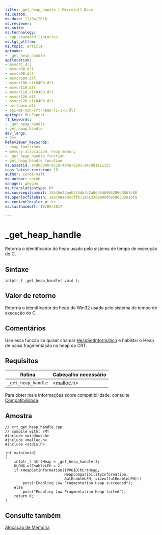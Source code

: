 ```yaml
---
title: _get_heap_handle | Microsoft Docs
ms.custom: 
ms.date: 11/04/2016
ms.reviewer: 
ms.suite: 
ms.technology:
- cpp-standard-libraries
ms.tgt_pltfrm: 
ms.topic: article
apiname:
- _get_heap_handle
apilocation:
- msvcrt.dll
- msvcr80.dll
- msvcr90.dll
- msvcr100.dll
- msvcr100_clr0400.dll
- msvcr110.dll
- msvcr110_clr0400.dll
- msvcr120.dll
- msvcr120_clr0400.dll
- ucrtbase.dll
- api-ms-win-crt-heap-l1-1-0.dll
apitype: DLLExport
f1_keywords:
- _get_heap_handle
- get_heap_handle
dev_langs:
- C++
helpviewer_keywords:
- heap functions
- memory allocation, heap memory
- _get_heap_handle function
- get_heap_handle function
ms.assetid: a4d05049-8528-494a-8281-a470d1e1115c
caps.latest.revision: 16
author: corob-msft
ms.author: corob
manager: ghogen
ms.translationtype: MT
ms.sourcegitcommit: 35b46e23aeb5f4dbfd2a0dd44b906389dd5bfc88
ms.openlocfilehash: 2e8c08ed0ccffb7196133de89d4b9588333e1bfa
ms.contentlocale: pt-br
ms.lasthandoff: 10/09/2017

---
```

# <a name="getheaphandle"></a>_get_heap_handle
Retorna o identificador do heap usado pelo sistema de tempo de execução do C.  
  
## <a name="syntax"></a>Sintaxe  
  
```  
intptr_t _get_heap_handle( void );  
```  
  
## <a name="return-value"></a>Valor de retorno  
 Retorna o identificador do heap do Win32 usado pelo sistema de tempo de execução do C.  
  
## <a name="remarks"></a>Comentários  
 Use essa função se quiser chamar [HeapSetInformation](http://msdn.microsoft.com/library/windows/desktop/aa366705) e habilitar o Heap de baixa fragmentação no heap do CRT.  
  
## <a name="requirements"></a>Requisitos  
  
|Rotina|Cabeçalho necessário|  
|-------------|---------------------|  
|`_get_heap_handle`|\<malloc.h>|  
  
 Para obter mais informações sobre compatibilidade, consulte [Compatibilidade](../../c-runtime-library/compatibility.md).  
  
## <a name="sample"></a>Amostra  
  
```  
// crt_get_heap_handle.cpp  
// compile with: /MT  
#include <windows.h>  
#include <malloc.h>  
#include <stdio.h>  
  
int main(void)  
{  
    intptr_t hCrtHeap = _get_heap_handle();  
    ULONG ulEnableLFH = 2;  
    if (HeapSetInformation((PVOID)hCrtHeap,  
                           HeapCompatibilityInformation,  
                           &ulEnableLFH, sizeof(ulEnableLFH)))  
        puts("Enabling Low Fragmentation Heap succeeded");  
    else  
        puts("Enabling Low Fragmentation Heap failed");  
    return 0;  
}  
```  
  
## <a name="see-also"></a>Consulte também  
 [Alocação de Memória](../../c-runtime-library/memory-allocation.md)

